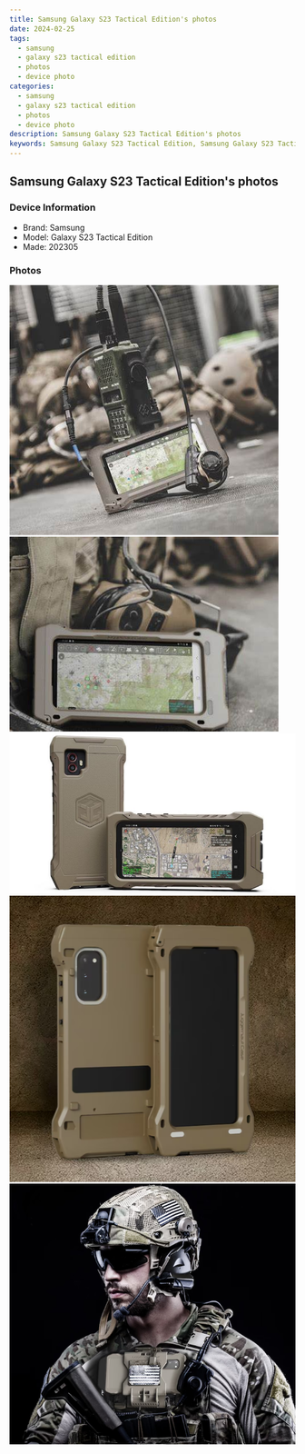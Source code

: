 ```yaml
---
title: Samsung Galaxy S23 Tactical Edition's photos
date: 2024-02-25
tags: 
  - samsung
  - galaxy s23 tactical edition
  - photos
  - device photo
categories: 
  - samsung
  - galaxy s23 tactical edition
  - photos
  - device photo
description: Samsung Galaxy S23 Tactical Edition's photos
keywords: Samsung Galaxy S23 Tactical Edition, Samsung Galaxy S23 Tactical Edition photos, Samsung Galaxy S23 Tactical Edition device photo
---
```


## Samsung Galaxy S23 Tactical Edition's photos

### Device Information

- Brand: Samsung
- Model: Galaxy S23 Tactical Edition
- Made: 202305

### Photos

![/images/best-assets/devices/samsung/samsung-galaxy-s23-tactical-edition/1.jpg](/images/best-assets/devices/samsung/samsung-galaxy-s23-tactical-edition/1.jpg)
![/images/best-assets/devices/samsung/samsung-galaxy-s23-tactical-edition/2.jpg](/images/best-assets/devices/samsung/samsung-galaxy-s23-tactical-edition/2.jpg)
![/images/best-assets/devices/samsung/samsung-galaxy-s23-tactical-edition/3.jpg](/images/best-assets/devices/samsung/samsung-galaxy-s23-tactical-edition/3.jpg)
![/images/best-assets/devices/samsung/samsung-galaxy-s23-tactical-edition/4.jpg](/images/best-assets/devices/samsung/samsung-galaxy-s23-tactical-edition/4.jpg)
![/images/best-assets/devices/samsung/samsung-galaxy-s23-tactical-edition/5.jpg](/images/best-assets/devices/samsung/samsung-galaxy-s23-tactical-edition/5.jpg)

